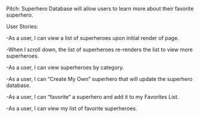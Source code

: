 Pitch:
Superhero Database will allow users to learn more about their favorite superhero.

User Stories:

-As a user, I can view a list of superheroes upon initial render of page.

-When I scroll down, the list of superheroes re-renders the list to view more superheroes.

-As a user, I can view superheroes by category.

-As a user, I can “Create My Own” superhero that will update the superhero database.

-As a user, I can “favorite” a superhero and add it to my Favorites List.

-As a user, I can view my list of favorite superheroes.

